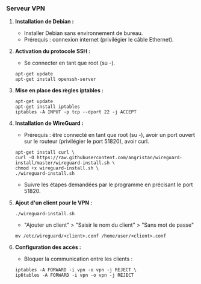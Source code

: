 ### Serveur VPN

1. **Installation de Debian :**
   - Installer Debian sans environnement de bureau.
   - Prérequis : connexion internet (privilégier le câble Ethernet).

2. **Activation du protocole SSH :**
   - Se connecter en tant que root (su -).
   ```
   apt-get update
   apt-get install openssh-server
   ```

3. **Mise en place des règles iptables :**
   ```
   apt-get update
   apt-get install iptables
   iptables -A INPUT -p tcp --dport 22 -j ACCEPT
   ```

4. **Installation de WireGuard :**
   - Prérequis : être connecté en tant que root (su -), avoir un port ouvert sur le routeur (privilégier le port 51820), avoir curl.
   ```
   apt-get install curl \
   curl -O https://raw.githubusercontent.com/angristan/wireguard-install/master/wireguard-install.sh \
   chmod +x wireguard-install.sh \
   ./wireguard-install.sh
   ```
   - Suivre les étapes demandées par le programme en précisant le port 51820.

5. **Ajout d'un client pour le VPN :**
   ```
   ./wireguard-install.sh
   ```
   - "Ajouter un client" > "Saisir le nom du client" > "Sans mot de passe"
   ```
   mv /etc/wireguard/<client>.conf /home/user/<client>.conf
   ```

6. **Configuration des accès :**
   - Bloquer la communication entre les clients :
   ```
   iptables -A FORWARD -i vpn -o vpn -j REJECT \
   ip6tables -A FORWARD -i vpn -o vpn -j REJECT
   ```